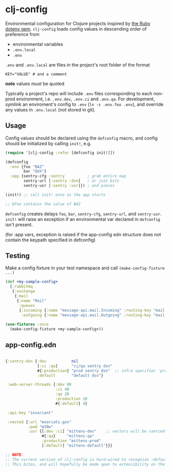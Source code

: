 # clj-config

Environmental configuration for Clojure projects inspired by
[the Ruby dotenv gem](https://github.com/bkeepers/dotenv).
`clj-config` loads config values in descending order of preference from

* environmental variables
* `.env.local`
* `.env`

`.env` and `.env.local` are files in the project's root folder of the
format

```shell
KEY="VALUE" # and a comment
```
**note** values *must* be quoted


Typically a project's repo will include `.env` files corresponding to
each non-prod environment, i.e. `.env.dev`, `.env.ci` and `.env.qa`.
For development, symlink an enviroment's config  to `.env` (`ln -s .env.foo .env`),
and override any values in `.env.local` (not stored in git).

## Usage

Config values should be declared using the `defconfig` macro, and
config should be initialized by calling `init!`, e.g.

```clojure
(require '[clj-config :refer [defconfig init!]])

(defconfig
  :env {foo "BAZ"
        bar "QUX"}
  :app {sentry-cfg :sentry          ; grab entire map
        sentry-url [:sentry :dsn]   ; or just bits
        sentry-usr [:sentry :usr]}) ; and pieces

(init!) ;; call init! once as the app starts

;; @foo contains the value of BAZ
```

`defconfig` creates delays `foo`, `bar`, `sentry-cfg`, `sentry-url`, and `sentry-usr`.
`init!` will raise an exception if an environmental var declared in `defconfig` isn't
present.

(for :app vars, exception is raised if the app-config edn structure does not 
 contain the keypath specified in defconfig)

## Testing

Make a config fixture in your test namespace and call `(make-config-fixture ...)`

```clojure
(def +my-sample-config+
  {:rabbitmq
   {:exchange
    {:mail
     {:name "Mail"
      :queues
      {:incoming {:name "message-api.mail.Incoming" :routing-key "mail.incoming"}
       :outgoing {:name "message-api.mail.Outgoing" :routing-key "mail.outgoing"}}}}}})
 
(use-fixtures :once
  (make-config-fixture +my-sample-config+))
```

## app-config.edn

```clojure

{:sentry-dsn {:dev           nil
              [:ci :qa]      "ci/qa sentry dsn"
              #{:production} "prod sentry dsn"  ;; infra specifies 'production'
              :default       "default dsn"}

 :web-server-threads {:dev 80
                      :ci 40
                      :qa 20
                      :production 10
                      #{:default} 4}

 :api-key "invariant"

 :nested {:url "moarcats.gov"
          :pwd "m30w"
          :usr {[:dev :ci] "mittens-dev"    ;; vectors will be coerced to sets
                #{:qa}     "mittens-qa"
                :production "mittens-prod"
                [:default] "mittens-default"}}}

;; NOTE:
;; The current version of clj-config is hard-wired to recognize :default as a fall-back.
;; This bites, and will hopefully be made open to extensibility on the next go-round.

```
